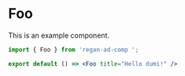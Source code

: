 # Foo

This is an example component.

```jsx
import { Foo } from 'regan-ad-comp ';

export default () => <Foo title="Hello dumi!" />
```
